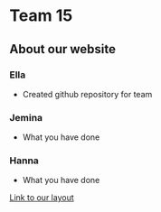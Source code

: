 # Team 15

## About our website 

### Ella 
- Created github repository for team


### Jemina 

- What you have done


### Hanna 

- What you have done



[Link to our layout](https//...) 